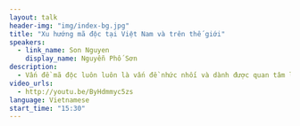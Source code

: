 ```yaml
---
layout: talk
header-img: "img/index-bg.jpg"
title: "Xu hướng mã độc tại Việt Nam và trên thế giới"
speakers:
  - link_name: Son Nguyen
    display_name: Nguyễn Phố Sơn
description:
  - Vấn đề mã độc luôn luôn là vấn đề nhức nhối và dành được quan tâm lớn của những người quan tâm tới an ninh an toàn thông tin. Trong bài trình bày này, tôi sẽ trình bày tình hình về các loại mã độc tiêu biểu, các lây lan, phương thức của chúng trên thế giới nói chung và tình Việt Nam nói riêng; tiếp đó là các xu hướng mới về mã độc sắp tới tại Việt Nam, đặc biệt là mã độc nhắm tới các mục tiêu thương mại nằm trên 2 môi trường Microsoft Windows và Google Android.
video_urls:
  - http://youtu.be/ByHdmmyc5zs 
language: Vietnamese
start_time: "15:30"
---
```

